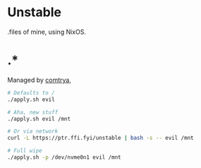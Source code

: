 # Unstable

.files of mine, using NixOS.

# .*

Managed by [comtrya](https://github.com/comtrya/comtrya),

```bash
# Defaults to /
./apply.sh evil

# Aha, new stuff
./apply.sh evil /mnt

# Or via network
curl -L https://ptr.ffi.fyi/unstable | bash -s -- evil /mnt

# Full wipe
./apply.sh -p /dev/nvme0n1 evil /mnt
```
